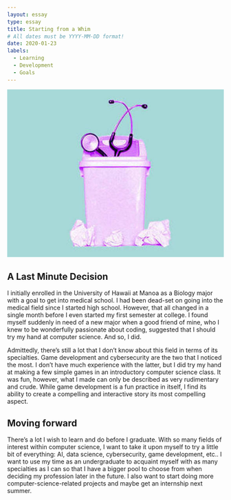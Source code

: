 ```yaml
---
layout: essay
type: essay
title: Starting from a Whim
# All dates must be YYYY-MM-DD format!
date: 2020-01-23
labels:
  - Learning
  - Development
  - Goals
---
```


<img class="ui medium right floated rounded image" src="/images/whim.jpg">

## A Last Minute Decision
I initially enrolled in the University of Hawaii at Manoa as a Biology major with a goal to get into medical school. I had been dead-set on going into the medical field since I started high school. However, that all changed in a single month before I even started my first semester at college. I found myself suddenly in need of a new major when a good friend of mine, who I knew to be wonderfully passionate about coding, suggested that I should try my hand at computer science. And so, I did. 

Admittedly, there’s still a lot that I don’t know about this field in terms of its specialties. Game development and cybersecurity are the two that I noticed the most. I don’t have much experience with the latter, but I did try my hand at making a few simple games in an introductory computer science class. It was fun, however, what I made can only be described as very rudimentary and crude. While game development is a fun practice in itself, I find its ability to create a compelling and interactive story its most compelling aspect. 

## Moving forward
There’s a lot I wish to learn and do before I graduate. With so many fields of interest within computer science, I want to take it upon myself to try a little bit of everything: AI, data science, cybersecurity, game development, etc.. I want to use my time as an undergraduate to acquaint myself with as many specialties as I can so that I have a bigger pool to choose from when deciding my profession later in the future. I also want to start doing more computer-science-related projects and maybe get an internship next summer. 
